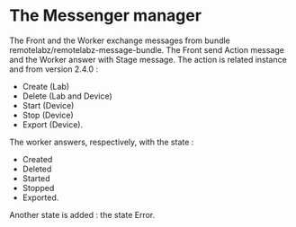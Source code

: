 # The Messenger manager

The Front and the Worker exchange messages from bundle remotelabz/remotelabz-message-bundle. The Front send Action message and the Worker answer with Stage message.
The action is related instance and from version 2.4.0 :

 - Create (Lab)
 - Delete (Lab and Device)
 - Start (Device)
 - Stop (Device)
 - Export (Device).

The worker answers, respectively, with the state : 

 - Created
 - Deleted
 - Started
 - Stopped
 - Exported.

Another state is added : the state Error.

